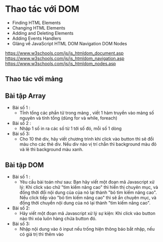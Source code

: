 # Thao tác với DOM
- Finding HTML Elements
- Changing HTML Elements
- Adding and Deleting Elements
- Adding Events Handlers
- GIảng về JavaScript HTML DOM Navigation
  DOM Nodes

https://www.w3schools.com/js/js_htmldom_document.asp
https://www.w3schools.com/js/js_htmldom_navigation.asp
https://www.w3schools.com/js/js_htmldom_nodes.asp


## Thao tác với mảng


## Bài tập Array
- Bài số 1 :
  - TÍnh tổng các phần tử trong mảng , viết 1 hàm truyền vào mảng số nguyên và tính tổng (dùng for và while, foreach)
- Bài số 2 :
  - Nhập 1 số in ra các số từ 1 tới số đó, mỗi số 1 dòng
- Bài số 3:
  - Cho 10 thẻ div, hãy viết chương trình khi click vào button thì sẽ đổi màu cho các thẻ div. Nếu div nào vị trí chẵn thì background màu đỏ và lẽ thì background màu xanh.



## Bài tập DOM
- Bài số 1 :
  - Yêu cầu bài toán như sau:
  Bạn hãy viết một đoạn mã Javascript xử lý: Khi click vào chữ "tìm kiếm nâng cao" thì hiển thị chuyên mục, và đồng thời đổi nội dung của của nó lại thành "bỏ tìm kiếm nâng cao".
  Nếu click tiếp vào "bỏ tìm kiếm nâng cao" thì sẽ ẩn chuyên mục, và đồng thời chuyển nội dung của nó lại thành "tìm kiếm nâng cao".
- Bài số 2:
  - Hãy viết một đoạn mã Javascript xử lý sự kiện: Khi click vào button nào thì xóa luôn hàng chứa button đó.
- Bài số 3:
  - Nhập nội dung vào ô input nếu trống hiện thông báo bắt nhập, nếu có giá trị thì thêm vào